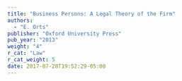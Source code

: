 ```yaml
---
title: "Business Persons: A Legal Theory of the Firm"
authors:
  - "E. Orts"
publisher: "Oxford University Press"
pub_year: "2013"
weight: "4"
r_cat: "Law"
r_cat_weight: 5
date: 2017-07-28T19:52:29-05:00
---
```

